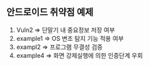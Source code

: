 ## 안드로이드 취약점 예제
1. Vuln2 => 단말기 내 중요정보 저장 여부
2. example1 => OS 변조 탐지 기능 적용 여부
3. exampl2 => 프로그램 무결성 검증
4. example4 => 화면 강제실행에 의한 인증단계 우회

